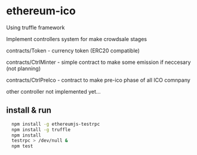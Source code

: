 # ethereum-ico
Using truffle framework

Implement controllers system for make crowdsale stages

contracts/Token - currency token (ERC20 compatible)

contracts/CtrlMinter - simple contract to make some emission if neccesary (not planning)

contracts/CtrlPreIco - contract to make pre-ico phase of all ICO comnpany

other controller not implemented yet...

## install & run
```sh
  npm install -g ethereumjs-testrpc
  npm install -g truffle
  npm install
  testrpc > /dev/null &
  npm test

